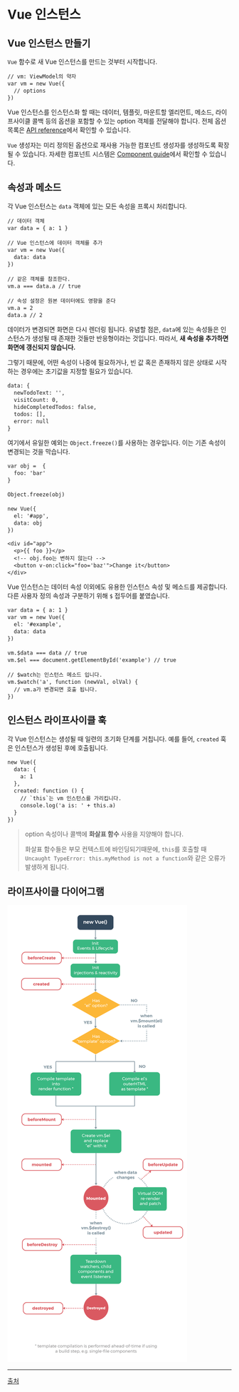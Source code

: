 # Vue 인스턴스

## Vue 인스턴스 만들기
`Vue` 함수로 새 Vue 인스턴스를 만드는 것부터 시작합니다.
```
// vm: ViewModel의 약자
var vm = new Vue({
  // options
})
```

Vue 인스턴스를 인스턴스화 할 때는 데이터, 템플릿, 마운트할 엘리먼트, 메소드, 라이프사이클 콜백 등의 옵션을 포함할 수 있는 option 객체를 전달해야 합니다.
전체 옵션 목록은 [API reference](https://kr.vuejs.org/v2/api/)에서 확인할 수 있습니다.

`Vue` 생성자는 미리 정의된 옵션으로 재사용 가능한 컴포넌트 생성자를 생성하도록 확장 될 수 있습니다. 자세한 컴포넌트 시스템은 [Component guide](https://kr.vuejs.org/v2/guide/instance.html)에서 확인할 수 있습니다.

## 속성과 메소드
각 Vue 인스턴스는 `data` 객체에 있는 모든 속성을 프록시 처리합니다.

```
// 데이터 객체
var data = { a: 1 }

// Vue 인스턴스에 데이터 객체를 추가
var vm = new Vue({
  data: data
})

// 같은 객체를 참조한다.
vm.a === data.a // true

// 속성 설정은 원본 데이터에도 영향을 준다
vm.a = 2
data.a // 2
```
데이터가 변경되면 화면은 다시 렌더링 됩니다. 유념할 점은, `data`에 있는 속성들은 인스턴스가 생성될 때 존재한 것들만 반응형이라는 것입니다. 따라서, **새 속성을 추가하면 화면에 갱신되지 않습니다.**

그렇기 때문에, 어떤 속성이 나중에 필요하거나, 빈 값 혹은 존재하지 않은 상태로 시작하는 경우에는 초기값을 지정할 필요가 있습니다.
```
data: {
  newTodoText: '',
  visitCount: 0,
  hideCompletedTodos: false,
  todos: [],
  error: null
}
```

여기에서 유일한 예외는 `Object.freeze()`를 사용하는 경우입니다. 이는 기존 속성이 변경되는 것을 막습니다.
```
var obj =  {
  foo: 'bar'
}

Object.freeze(obj)

new Vue({
  el: '#app',
  data: obj
})
```
```
<div id="app">
  <p>{{ foo }}</p>
  <!-- obj.foo는 변하지 않는다 -->
  <button v-on:click="foo='baz'">Change it</button>
</div>
```

Vue 인스턴스는 데이터 속성 이외에도 유용한 인스턴스 속성 및 메소드를 제공합니다. 다른 사용자 정의 속성과 구분하기 위해 `$` 접두어를 붙였습니다.
```
var data = { a: 1 }
var vm = new Vue({
  el: '#example',
  data: data
})

vm.$data === data // true
vm.$el === document.getElementById('example') // true

// $watch는 인스턴스 메소드 입니다.
vm.$watch('a', function (newVal, olVal) {
  // vm.a가 변경되면 호출 됩니다.
})
```

## 인스턴스 라이프사이클 훅
각 Vue 인스턴스는 생성될 때 일련의 초기화 단계를 거칩니다. 예를 들어, `created` 훅은 인스턴스가 생성된 후에 호출됩니다.

```
new Vue({
  data: {
    a: 1
  },
  created: function () {
    // `this`는 vm 인스턴스를 가리킵니다.
    console.log('a is: ' + this.a)
  }
})
```
>option 속성이나 콜백에 **화살표 함수** 사용을 지양해야 합니다.
>
>화살표 함수들은 부모 컨텍스트에 바인딩되기때문에, `this`를 호출할 때 `Uncaught TypeError: this.myMethod is not a function`와 같은 오류가 발생하게 됩니다.

## 라이프사이클 다이어그램
<img src="./lifecycle.png" />

---
[출처](https://kr.vuejs.org/v2/guide/instance.html)